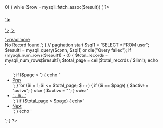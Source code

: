 <?php include 'header.php'; ?>
<div id="main-content">
    <div class="container">
        <div class="row">
            <div class="col-md-8">
                <!-- post-container -->
                <div class="post-container">
                    <?php
                    include "config.php";
                    $limit = 3;
                    if (isset($_GET['page'])) {
                        $page = $_GET['page'];
                    } else {
                        $page = 1;
                    }
                    $offset = ($page - 1) * $limit;
                    $sql = "SELECT post.post_id, post.title, post.description, post.post_date, post.author, category.category_name, user.username, post.category, post.post_img FROM post
                            LEFT JOIN category ON post.category = category.category_id 
                            LEFT JOIN user ON author = user.user_id
                            ORDER BY post.post_id DESC LIMIT {$offset},{$limit}";
                    $result = mysqli_query($conn, $sql) or die("Query failed.");
                    if (mysqli_num_rows($result) > 0) {
                        while ($row = mysqli_fetch_assoc($result)) {
                            ?>
                            <div class="post-content">
                                <div class="row">
                                    <div class="col-md-4">
                                        <a class="post-img" href="single.php?id=<?php echo $row['post_id']; ?>">
                                            <img src="admin/upload/<?php echo $row['post_img']; ?>" alt="">
                                        </a>
                                    </div>
                                    <div class="col-md-8">
                                        <div class="inner-content clearfix">
                                            <h3><a href='single.php?id=<?php echo $row['post_id']; ?>'><?php echo $row['title']; ?></a></h3>
                                            <div class="post-information">
                                                <span>
                                                    <i class="fa fa-tags" aria-hidden="true"></i>
                                                    <a href='category.php?cid=<?php echo $row['category']; ?>'><?php echo $row['category_name']; ?></a>
                                                </span>
                                                <span>
                                                    <i class="fa fa-user" aria-hidden="true"></i>
                                                    <a href='author.php?aid=<?php echo $row['author']; ?>'><?php echo $row['username']; ?></a>
                                                </span>
                                                <span>
                                                    <i class="fa fa-calendar" aria-hidden="true"></i>
                                                    <?php echo $row['post_date']; ?>
                                                </span>
                                            </div>
                                            <p class="description">
                                                <?php echo substr($row['description'], 0, 130) . "....."; ?>
                                            </p>
                                            <a class='read-more pull-right' href='single.php?id=<?php echo $row['post_id']; ?>'>read more</a>
                                        </div>
                                    </div>
                                </div>
                            </div>
                            <?php
                        }
                    } else {
                        echo "<h2>No Record found.</h2>";
                    }
                    // pagination start
                    $sql1 = "SELECT * FROM user";
                    $result1 = mysqli_query($conn, $sql1) or die("Query failed");
                    if (mysqli_num_rows($result1) > 0) {
                        $total_records = mysqli_num_rows($result1);
                        $total_page = ceil($total_records / $limit);
                        echo '<ul class="pagination admin-pagination">';
                        if ($page > 1) {
                            echo '<li><a href="index.php?page=' . ($page - 1) . '">Prev</a></li>';
                        }
                        for ($i = 1; $i <= $total_page; $i++) {
                            if ($i == $page) {
                                $active = "active";
                            } else {
                                $active = "";
                            }
                            echo '<li class="' . $active . '"><a href="index.php?page=' . $i . '">' . $i . '</a></li>';
                        }
                        if ($total_page > $page) {
                            echo '<li><a href="index.php?page=' . ($page + 1) . '">Next</a></li>';
                        }
                        echo '</ul>';
                    }
                    ?>
                </div><!-- /post-container -->
            </div>
            <?php include 'sidebar.php'; ?>
        </div>
    </div>
</div>
<?php include 'footer.php'; ?>
